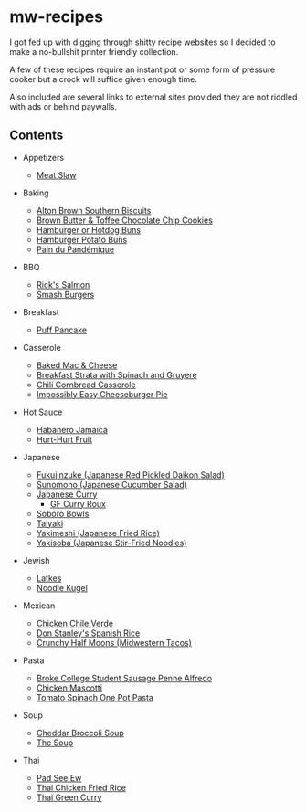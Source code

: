 # mw-recipes

I got fed up with digging through shitty recipe websites so I decided to make a no-bullshit printer friendly collection.

A few of these recipes require an instant pot or some form of pressure cooker but a crock will suffice given enough time.

Also included are several links to external sites provided they are not riddled with ads or behind paywalls.

## Contents

- Appetizers
    - [Meat Slaw](appetizers/meat-slaw.md)

- Baking
    - [Alton Brown Southern Biscuits](baking/alton-brown-southern-biscuits.md)
    - [Brown Butter & Toffee Chocolate Chip Cookies](baking/brown-butter-toffee-chocolate-chip.md)
    - [Hamburger or Hotdog Buns](baking/hamburger-buns.md)
    - [Hamburger Potato Buns](baking/hamburger-potato-buns.md)
    - [Pain du Pandémique](http://whatupinternet.com/en/paindupandemique/)

- BBQ
    - [Rick's Salmon](bbq/sesame-tamari-garlic-dill-salmon.md)
    - [Smash Burgers](bbq/smash-burgers.md)

- Breakfast
    - [Puff Pancake](breakfast/puff-pancake.md)

- Casserole
    - [Baked Mac & Cheese](casserole/baked-mac-n-cheese.md)
    - [Breakfast Strata with Spinach and Gruyere](casserole/breakfast-strata-with-spinach-and-gruyere.md)
    - [Chili Cornbread Casserole](casserole/chili-cornbread-casserole.md)
    - [Impossibly Easy Cheeseburger Pie](casserole/impossibly-easy-cheeseburger-pie.md)

- Hot Sauce
    - [Habanero Jamaica](http://whatupinternet.com/en/habanerojamaica/)
    - [Hurt-Hurt Fruit](http://whatupinternet.com/en/hurthurtfruit/)

- Japanese
    - [Fukujinzuke (Japanese Red Pickled Daikon Salad)](japanese/fukujinzuke.md)
    - [Sunomono (Japanese Cucumber Salad)](japanese/japanese-cucumber-salad.md)
    - [Japanese Curry](japanese/japanese-curry.md)
        - [GF Curry Roux](japanese/gf-curry-roux.md)
    - [Soboro Bowls](japanese/soboro-bowls.md)
    - [Taiyaki](japanese/taiyaki.md)
    - [Yakimeshi (Japanese Fried Rice)](japanese/japanese-fried-rice.md)
    - [Yakisoba (Japanese Stir-Fried Noodles)](japanese/yakisoba.md)

- Jewish
    - [Latkes](jewish/latkes.md)
    - [Noodle Kugel](jewish/noodle-kugel.md)
    
- Mexican
    - [Chicken Chile Verde](mexican/chicken-chile-verde.md)
    - [Don Stanley's Spanish Rice](mexican/don-stanleys-spanish-rice.md)
    - [Crunchy Half Moons (Midwestern Tacos)](mexican/crunchy-half-moons.md)

- Pasta
    - [Broke College Student Sausage Penne Alfredo](pasta/broke-college-sausage-penne-alfredo.md)
    - [Chicken Mascotti](pasta/chicken-mascotti.md)
    - [Tomato Spinach One Pot Pasta](pasta/tomato-spinach-one-pot-pasta.md)

- Soup
    - [Cheddar Broccoli Soup](soup/cheddar-broccoli-soup.md)
    - [The Soup](soup/the-soup.md)

- Thai
    - [Pad See Ew](thai/pad-see-ew.md)
    - [Thai Chicken Fried Rice](thai/thai-chicken-fried-rice.md)
    - [Thai Green Curry](thai/thai-green-curry.md)

